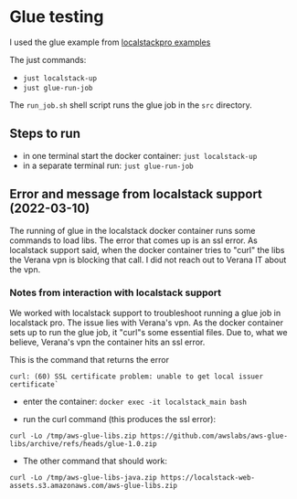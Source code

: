 # Glue testing

I used the glue example from [localstackpro examples](https://github.com/localstack/localstack-pro-samples/tree/master/glue-etl-jobs)

The just commands:

- `just localstack-up`
- `just glue-run-job`

The `run_job.sh` shell script runs the glue job in the `src` directory.

## Steps to run

- in one terminal start the docker container: `just localstack-up`
- in a separate terminal run: `just glue-run-job`

## Error and message from localstack support (2022-03-10)

The running of glue in the localstack docker container runs some commands to load libs.  The error
that comes up is an ssl error.  As localstack support said, when the docker container tries to "curl"
the libs the Verana vpn is blocking that call.  I did not reach out to Verana IT about the vpn.

### Notes from interaction with localstack support

We worked with localstack support to troubleshoot running a glue job in localstack pro.
The issue lies with Verana's vpn.  As the docker container sets up to run the glue job,
it "curl"s some essential files. Due to, what we believe, Verana's vpn the container hits an ssl error.

This is the command that returns the error
```
curl: (60) SSL certificate problem: unable to get local issuer certificate`
```
- enter the container: `docker exec -it localstack_main bash`

- run the curl command (this produces the ssl error):
```
curl -Lo /tmp/aws-glue-libs.zip https://github.com/awslabs/aws-glue-libs/archive/refs/heads/glue-1.0.zip
```

- The other command that should work:
```
curl -Lo /tmp/aws-glue-libs-java.zip https://localstack-web-assets.s3.amazonaws.com/aws-glue-libs.zip
```
